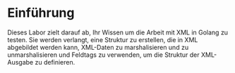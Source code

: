 # Einführung

Dieses Labor zielt darauf ab, Ihr Wissen um die Arbeit mit XML in Golang zu testen. Sie werden verlangt, eine Struktur zu erstellen, die in XML abgebildet werden kann, XML-Daten zu marshalisieren und zu unmarshalisieren und Feldtags zu verwenden, um die Struktur der XML-Ausgabe zu definieren.
